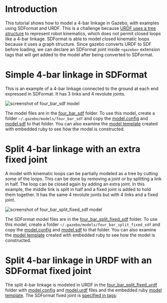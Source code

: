 # Introduction
This tutorial shows how to model a 4-bar linkage in Gazebo,
with examples using SDFormat and URDF.
This is a challenge because
[URDF uses a tree structure](http://wiki.ros.org/urdf/Tutorials/Create%20your%20own%20urdf%20file)
to represent robot kinematics,
which does not permit closed loops like a 4-bar linkage.
SDFormat is able to model closed kinematic loops
because it uses a graph structure.
Since gazebo converts URDF to SDF before loading,
we can declare an SDFormat joint inside `<gazebo>`
extension tags that will get added to the model 
after being converted to SDFormat.


# Simple 4-bar linkage in SDFormat

This is an example of a 4-bar linkage connected to the ground at each end
expressed in SDFormat.
It has 3 links and 4 revolute joints.

![screenshot of four\_bar_sdf model](https://bytebucket.org/osrf/gazebo_tutorials/raw/0f6734899e9e24f43eb7b4a9bfdbcfe9b08b7a1c/kinematic_loop/four_bar.png)

The model files are in the [four\_bar_sdf](https://bitbucket.org/osrf/gazebo_tutorials/src/0f6734899e9e24f43eb7b4a9bfdbcfe9b08b7a1c/kinematic_loop/four_bar_sdf)
folder.
To use this model, create a folder `~/.gazebo/models/four_bar_sdf` and copy the
[model.config](https://bitbucket.org/osrf/gazebo_tutorials/raw/0f6734899e9e24f43eb7b4a9bfdbcfe9b08b7a1c/kinematic_loop/four_bar_sdf/model.config)
and
[model.sdf](https://bitbucket.org/osrf/gazebo_tutorials/raw/0f6734899e9e24f43eb7b4a9bfdbcfe9b08b7a1c/kinematic_loop/four_bar_sdf/model.sdf)
to that folder.
You can also examine the
[model template](https://bitbucket.org/osrf/gazebo_tutorials/src/0f6734899e9e24f43eb7b4a9bfdbcfe9b08b7a1c/kinematic_loop/four_bar_sdf/model.sdf.erb)
created with embedded ruby to see how the model is constructed.

# Split 4-bar linkage with an extra fixed joint

A model with kinematic loops can be partially modeled as a tree by
cutting some of the loops.
This can be done by removing a joint or by splitting a link
in half.
The loop can be closed again by adding an extra joint.
In this example, the middle link is split in half
and a fixed joint is added to hold them together.
It has the same 4 revolute joints but with 4 links and a fixed joint.

![screenshot of four\_bar_split\_fixed_sdf model](https://bytebucket.org/osrf/gazebo_tutorials/raw/0f6734899e9e24f43eb7b4a9bfdbcfe9b08b7a1c/kinematic_loop/four_bar_split.png)

The SDFormat model files are in the [four\_bar_split\_fixed_sdf](https://bitbucket.org/osrf/gazebo_tutorials/src/0f6734899e9e24f43eb7b4a9bfdbcfe9b08b7a1c/kinematic_loop/four_bar_split_fixed_sdf)
folder.
To use this model, create a folder `~/.gazebo/models/four_bar_split_fixed_sdf` and copy the
[model.config](https://bitbucket.org/osrf/gazebo_tutorials/raw/0f6734899e9e24f43eb7b4a9bfdbcfe9b08b7a1c/kinematic_loop/four_bar_split_fixed_sdf/model.config)
and
[model.sdf](https://bitbucket.org/osrf/gazebo_tutorials/raw/0f6734899e9e24f43eb7b4a9bfdbcfe9b08b7a1c/kinematic_loop/four_bar_split_fixed_sdf/model.sdf)
to that folder.
You can also examine the
[model template](https://bitbucket.org/osrf/gazebo_tutorials/src/0f6734899e9e24f43eb7b4a9bfdbcfe9b08b7a1c/kinematic_loop/four_bar_split_fixed_sdf/model.sdf.erb)
created with embedded ruby to see how the model is constructed.

# Split 4-bar linkage in URDF with an SDFormat fixed joint

The split 4-bar linkage is modeled in URDF in the
[four\_bar_split\_fixed_urdf](https://bitbucket.org/osrf/gazebo_tutorials/src/0f6734899e9e24f43eb7b4a9bfdbcfe9b08b7a1c/kinematic_loop/four_bar_split_fixed_urdf)
folder with
[model.config](https://bitbucket.org/osrf/gazebo_tutorials/raw/0f6734899e9e24f43eb7b4a9bfdbcfe9b08b7a1c/kinematic_loop/four_bar_split_fixed_urdf/model.config)
and
[model.urdf](https://bitbucket.org/osrf/gazebo_tutorials/raw/0f6734899e9e24f43eb7b4a9bfdbcfe9b08b7a1c/kinematic_loop/four_bar_split_fixed_urdf/model.urdf)
files and the embedded ruby
[model template](https://bitbucket.org/osrf/gazebo_tutorials/src/0f6734899e9e24f43eb7b4a9bfdbcfe9b08b7a1c/kinematic_loop/four_bar_split_fixed_urdf/model.urdf.erb).
The SDFormat fixed joint is
[specified in <gazebo> tags](https://bitbucket.org/osrf/gazebo_tutorials/src/0f6734899e9e24f43eb7b4a9bfdbcfe9b08b7a1c/kinematic_loop/four_bar_split_fixed_urdf/model.urdf?at=kinematic_loop&fileviewer=file-view-default#model.urdf-149:157):

<include from='/&ltgazebo&gt/' to='/&lt\/gazebo&gt' src='https://bitbucket.org/osrf/gazebo_tutorials/raw/0f6734899e9e24f43eb7b4a9bfdbcfe9b08b7a1c/kinematic_loop/four_bar_split_fixed_urdf/model.urdf' />


